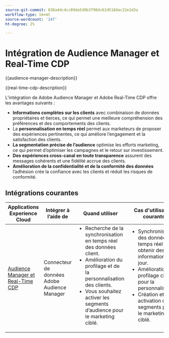 ```yaml
---
source-git-commit: 838a4dc4cc89da5d9b3798dc62d518dac22e1d3a
workflow-type: tm+mt
source-wordcount: '147'
ht-degree: 2%

---
```



# Intégration de Audience Manager et Real-Time CDP

{{audience-manager-description}}

{{real-time-cdp-description}}

L’intégration de Adobe Audience Manager et Adobe Real-Time CDP offre les avantages suivants :

+ **Informations complètes sur les clients** avec combinaison de données propriétaires et tierces, ce qui permet une meilleure compréhension des préférences et des comportements des clients.
+ La **personnalisation en temps réel** permet aux marketeurs de proposer des expériences pertinentes, ce qui améliore l’engagement et la satisfaction des clients.
+ **La segmentation précise de l’audience** optimise les efforts marketing, ce qui permet d’optimiser les campagnes et le retour sur investissement.
+ **Des expériences cross-canal en toute transparence** assurent des messages cohérents et une fidélité accrue des clients.
+ **Amélioration de la confidentialité et de la conformité des données** l’adhésion crée la confiance avec les clients et réduit les risques de conformité.

## Intégrations courantes

<table>
    <thead>
        <tr>
            <th>Applications Experience Cloud</th>
            <th>Intégrer à l’aide de</th>
            <th>Quand utiliser</th>
            <th>Cas d'utilisation courants</th>
        </tr>
    </thead>
    <tbody>
        <tr>
            <td>
                <a href="https://experienceleague.adobe.com/docs/platform-learn/tutorials/sources/ingest-data-from-aam.html" target="_blank" rel="noreferrer">Audience Manager et Real-Time CDP</a>
            </td>
            <td>Connecteur de données Adobe Audience Manager</td>
            <td>
                <ul style="margin-top: 0;">
                    <li>Recherche de la synchronisation en temps réel des données client.</li>
                    <li>Amélioration du profilage et de la personnalisation des clients.</li>
                    <li>Vous souhaitez activer les segments d’audience pour le marketing ciblé.</li>
                </ul>
            </td>
            <td>
                <ul style="margin-top: 0;">
                    <li>Synchronisation des données en temps réel pour obtenir des informations à jour.</li>
                    <li>Amélioration du profilage client pour la personnalisation.</li>
                    <li>Création et activation de segments pour le marketing ciblé.</li>
                </ul>
            </td>
        </tr>
    </tbody>
</table>

